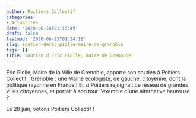 ```yaml
---
author: Poitiers Collectif
categories:
- Actualités
date: '2020-06-18T01:15:49'
draft: false
lastmod: '2020-06-23T01:24:18'
slug: soutien-deric-piolle-maire-de-grenoble
tags: []
title: Soutien d'Eric Piolle, maire de Grenoble
---
```


Éric Piolle, Maire de la Ville de Grenoble, apporte son soutien à Poitiers Collectif ! Grenoble : une Mairie écologiste, de gauche, citoyenne, dont la politique rayonne en France ! Et si Poitiers rejoignait ce réseau de grandes villes citoyennes, et portait à son tour l'exemple d'une alternative heureuse ? 

Le 28 juin, votons Poitiers Collectif !
